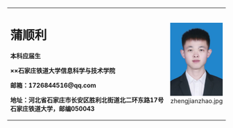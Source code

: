 <table border="0">
  <tr>
    <td width="75%">
      <h1>蒲顺利</h1>
      <p><b>本科应届生</b></p>
      <p><b>××石家庄铁道大学信息科学与技术学院</b></p>
      <p><b>邮箱：1726844516@qq.com</b></p>
      <p><b>地址：河北省石家庄市长安区胜利北街道北二环东路17号石家庄铁道大学，邮编050043</b></p>
    </td>
    <td width="25%">
      <img src="/zhengjianzhao.jpg" width="100%">zhengjianzhao.jpg
    </td>
  </tr>
</table>
